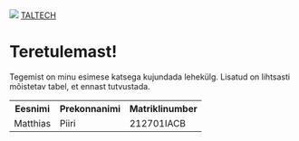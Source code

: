 <!DOCTYPE html>
<html>
<head>
</head>
<body>


<img src="https://avatars.mds.yandex.net/i?id=67e9eb41c8983870df29d6704dcf7c43-4579607-images-thumbs&n=13">
  <a href="https://taltech.ee/">TALTECH</a>

<h1>Teretulemast!</h1> 
 <p>Tegemist on minu esimese katsega kujundada lehekülg. Lisatud on lihtsasti mõistetav tabel, et ennast tutvustada.<p>
<table>
  <tr>
    <th>Eesnimi</th>
    <th>Prekonnanimi</th>
    <th>Matriklinumber</th>
  <tr>
    <td>Matthias</td>
    <td>Piiri</td>
    <td>212701IACB</td>
</table>
